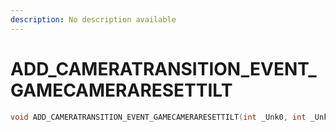```yaml
---
description: No description available 
---
```


# ADD_CAMERATRANSITION_EVENT_GAMECAMERARESETTILT

```cpp
void ADD_CAMERATRANSITION_EVENT_GAMECAMERARESETTILT(int _Unk0, int _Unk1, int _Unk2);
```
